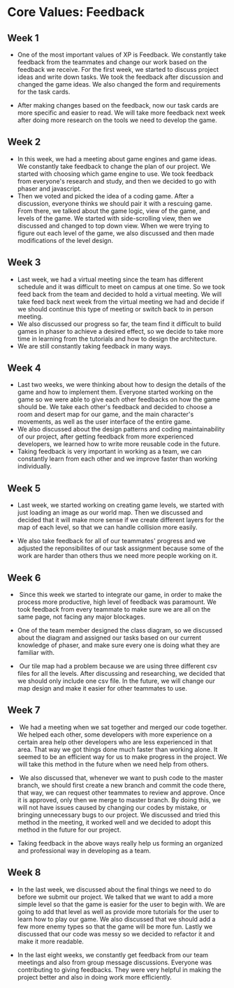 # Core Values: Feedback
## Week 1

* One of the most important values of XP is Feedback. We constantly take feedback from the teammates and change our work based on the feedback we receive. For the first week, we started to discuss project ideas and write down tasks. We took the feedback after discussion and changed the game ideas. We also changed the form and requirements for the task cards. 

* After making changes based on the feedback, now our task cards are more specific and easier to read. We will take more feedback next week after doing more research on the tools we need to develop the game.

## Week 2

* In this week, we had a meeting about game engines and game ideas. We constantly take feedback to change the plan of our project. We started with choosing which game engine to use. We took feedback from everyone's research and study, and then we decided to go with phaser and javascript. 
* Then we voted and picked the idea of a coding game. After a discussion, everyone thinks we should pair it with a rescuing game. From there, we talked about the game logic, view of the game, and levels of the game. We started with side-scrolling view, then we discussed and changed to top down view. When we were trying to figure out each level of the game, we also discussed and then made modifications of the level design. 

## Week 3
* Last week, we had a virtual meeting since the team has different schedule and it was difficult to meet on campus at one time. So we took feed back from the team and decided to hold a virtual meeting. We will take feed back next week from the virtual meeting we had and decide if we should continue this type of meeting or switch back to in person meeting.
* We also discussed our progress so far, the team find it difficult to build games in phaser to achieve a desired effect, so we decide to take more time in learning from the tutorials and how to design the architecture. 
* We are still constantly taking feedback in many ways.

## Week 4

* Last two weeks, we were thinking about how to design the details of the game and how to implement them. Everyone started working on the game so we were able to give each other feedbacks on how the game should be. We take each other's feedback and decided to choose a room and desert map for our game, and the main character's movements, as well as the user interface of the entire game.
* We also discussed about the design patterns and coding maintainability of our project, after getting feedback from more experienced developers, we learned how to write more reusable code in the future. 
* Taking feedback is very important in working as a team, we can constantly learn from each other and we improve faster than working individually.

## Week 5
* Last week, we started working on creating game levels, we started with just loading an image as our world map. Then we discussed and decided that it will make more sense if we create different layers for the map of each level, so that we can handle collision more easily.

* We also take feedback for all of our teammates' progress and we adjusted the reponsibilites of our task assignment because some of the work are harder than others thus we need more people working on it.

## Week 6
*  Since this week we started to integrate our game, in order to make the process more productive, high level of feedback was paramount. We took feedback from every teammate to make sure we are all on the same page, not facing any major blockages. 

*  One of the team member designed the class diagram, so we discussed about the diagram and assigned our tasks based on our current knowledge of phaser, and make sure every one is doing what they are familiar with. 

*  Our tile map had a problem because we are using three different csv files for all the levels. After discussing and researching, we decided that we should only include one csv file. In the future, we will change our map design and make it easier for other teammates to use.  

## Week 7
*  We had a meeting when we sat together and merged our code together. We helped each other, some developers with more experience on a certain area help other developers who are less experienced in that area. That way we got things done much faster than working alone. It seemed to be an efficient way for us to make progress in the project. We will take this method in the future when we need help from others.

*  We also discussed that, whenever we want to push code to the master branch, we should first create a new branch and commit the code there, that way, we can request other teammates to review and approve. Once it is approved, only then we merge to master branch. By doing this, we will not have issues caused by changing our codes by mistake, or bringing unnecessary bugs to our project. We discussed and tried this method in the meeting, it worked well and we decided to adopt this method in the future for our project.  

* Taking feedback in the above ways really help us forming an organized and professional way in developing as a team.

## Week 8 
* In the last week, we discussed about the final things we need to do before we submit our project. We talked that we want to add a more simple level so that the game is easier for the user to begin with. We are going to add that level as well as provide more tutorials for the user to learn how to play our game. We also discussed that we should add a few more enemy types so that the game will be more fun. Lastly we discussed that our code was messy so we decided to refactor it and make it more readable.

* In the last eight weeks, we constantly get feedback from our team meetings and also from group message discussions. Everyone was contributing to giving feedbacks. They were very helpful in making the project better and also in doing work more efficiently.
